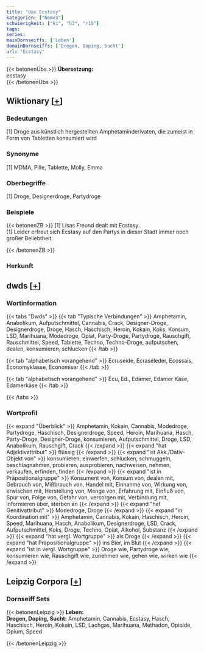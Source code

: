 ```yaml
---
title: "das Ecstasy"
kategorien: ["Nomen"]
schwierigkeit: ["k1", "h3", "r15"]
tags:
series:
mainDornseiffs: ['Leben']
domainDornseiffs: ['Drogen, Doping, Sucht']
url: "Ecstasy"
---
```


{{< betonenÜbs >}}
**Übersetzung:**  
ecstasy  
{{< /betonenÜbs >}}

## Wiktionary [[+](https://de.wiktionary.org/wiki/Ecstasy)]

### Bedeutungen
[1] Droge aus künstlich hergestellten Amphetaminderivaten, die zumeist in Form von Tabletten konsumiert wird  

### Synonyme
[1] MDMA, Pille, Tablette, Molly, Emma  

### Oberbegriffe
[1] Droge, Designerdroge, Partydroge  

### Beispiele
{{< betonenZB >}}
[1] Lisas Freund dealt mit Ecstasy.  
[1] Leider erfreut sich Ecstasy auf den Partys in dieser Stadt immer noch großer Beliebtheit.  

{{< /betonenZB >}}
### Herkunft



## dwds [[+](https://www.dwds.de/wb/Ecstasy)]

### Wortinformation
{{< tabs "Dwds" >}}
{{< tab "Typische Verbindungen" >}}
Amphetamin, Anabolikum, Aufputschmittel, Cannabis, Crack, Designer-Droge, Designerdroge, Droge, Hasch, Haschisch, Heroin, Kokain, Koks, Konsum, LSD, Marihuana, Modedroge, Opiat, Party-Droge, Partydroge, Rauschgift, Rauschmittel, Speed, Tablette, Techno, Techno-Droge, aufputschen, dealen, konsumieren, schlucken
{{< /tab >}}

{{< tab "alphabetisch vorangehend" >}}
Ecruseide, Ecraséleder, Ecossais, Economyklasse, Economiser
{{< /tab >}}

{{< tab "alphabetisch vorangehend" >}}
Écu, Ed., Edamer, Edamer Käse, Edamerkäse
{{< /tab >}}

{{< /tabs >}}

### Wortprofil
{{< expand "Überblick" >}} Amphetamin, Kokain, Cannabis, Modedroge, Partydroge, Haschisch, Designerdroge, Speed, Heroin, Marihuana, Hasch, Party-Droge, Designer-Droge, konsumieren, Aufputschmittel, Droge, LSD, Anabolikum, Rauschgift, Crack {{< /expand >}}
{{< expand "hat Adjektivattribut" >}} flüssig {{< /expand >}}
{{< expand "ist Akk./Dativ-Objekt von" >}} konsumieren, einwerfen, schlucken, schmuggeln, beschlagnahmen, probieren, ausprobieren, nachweisen, nehmen, verkaufen, erfinden, finden {{< /expand >}}
{{< expand "ist in Präpositionalgruppe" >}} Konsument von, Konsum von, dealen mit, Gebrauch von, Mißbrauch von, Handel mit, Einnahme von, Wirkung von, erwischen mit, Herstellung von, Menge von, Erfahrung mit, Einfluß von, Spur von, Folge von, Gefahr von, versorgen mit, Verbindung mit, informieren über, sterben an {{< /expand >}}
{{< expand "hat Genitivattribut" >}} Modedroge, Droge {{< /expand >}}
{{< expand "in Koordination mit" >}} Amphetamin, Cannabis, Kokain, Haschisch, Heroin, Speed, Marihuana, Hasch, Anabolikum, Designerdroge, LSD, Crack, Aufputschmittel, Koks, Droge, Techno, Opiat, Alkohol, Substanz {{< /expand >}}
{{< expand "hat vergl. Wortgruppe" >}} als Droge {{< /expand >}}
{{< expand "hat Präpositionalgruppe" >}} ins Bier, im Blut {{< /expand >}}
{{< expand "ist in vergl. Wortgruppe" >}} Droge wie, Partydroge wie, konsumieren wie, Rauschgift wie, zunehmen wie, gehen wie, wirken wie {{< /expand >}}

## Leipzig Corpora [[+](https://corpora.uni-leipzig.de/en/res?word=Ecstasy&corpusId=deu_newscrawl-public_2018)]

### Dornseiff Sets
{{< betonenLeipzig >}}
**Leben:**  
**Drogen, Doping, Sucht:** Amphetamin, Cannabis, Ecstasy, Hasch, Haschisch, Heroin, Kokain, LSD, Lachgas, Marihuana, Methadon, Opioide, Opium, Speed  

{{< /betonenLeipzig >}}
